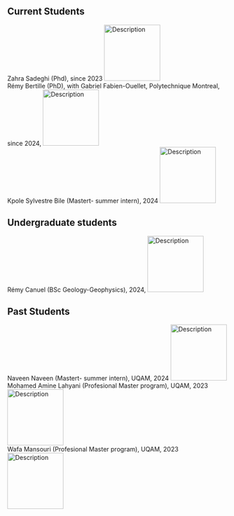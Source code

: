 ## Current Students

Zahra Sadeghi (Phd), since 2023 <img src="https://nasser00.github.io/uqam/assets/img/logo.png" alt="Description" width="128" height="128"> <br>
Rémy Bertille (PhD), with Gabriel Fabien-Ouellet, Polytechnique Montreal, since 2024, <img src="https://nasser00.github.io/uqam/assets/img/logo.png" alt="Description" width="128" height="128"> <br >
Kpole Sylvestre Bile (Mastert- summer intern), 2024 <img src="https://nasser00.github.io/uqam/assets/img/logo.png" alt="Description" width="128" height="128"> <br >
## Undergraduate students
Rémy Canuel (BSc Geology-Geophysics), 2024, <img src="https://nasser00.github.io/uqam/assets/img/logo.png" alt="Description" width="128" height="128"> <br >
## Past Students
Naveen Naveen (Mastert- summer intern), UQAM, 2024 <img src="https://nasser00.github.io/uqam/assets/img/logo.png" alt="Description" width="128" height="128"><br >
Mohamed Amine Lahyani (Profesional Master program), UQAM, 2023 <img src="https://nasser00.github.io/uqam/assets/img/logo.png" alt="Description" width="128" height="128"><br >
Wafa Mansouri (Profesional Master program), UQAM, 2023 <img src="https://nasser00.github.io/uqam/assets/img/logo.png" alt="Description" width="128" height="128"><br >
